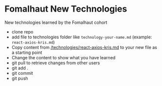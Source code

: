 # Fomalhaut New Technologies

New technologies learned by the Fomalhaut cohort

- clone repo
- add file to technologies folder like `technology-your-name.md` (example: `react-axios-kris.md`)
- Copy content from [/technologies/react-axios-kris.md](/technologies/react-axios-kris.md) to your new file as a starting point
- Change the content to show what you have learned
- git pull to retrieve changes from other users
- git add .
- git commit
- git push
